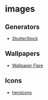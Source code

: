 # images

## Generators

- [ShutterStock](https://www.shutterstock.com/generate/images/b7d129c0-66cc-41db-90a5-0d7b36d52954)

## Wallpapers

- [Wallpaper Flare](https://www.wallpaperflare.com)

## Icons

- [heroicons](https://heroicons.com)